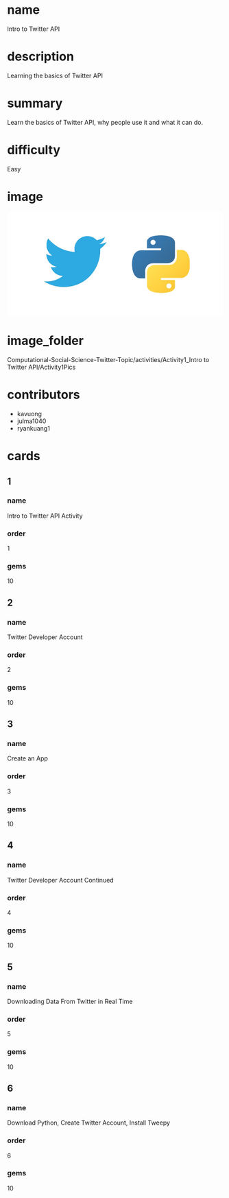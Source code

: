 # name

Intro to Twitter API


# description

Learning the basics of Twitter API


# summary

Learn the basics of Twitter API, why people use it and what it can do.



# difficulty

Easy



# image
<img src="Activity1Pics/intro_twitter_python.jpeg"/>


# image_folder

Computational-Social-Science-Twitter-Topic/activities/Activity1_Intro to Twitter API/Activity1Pics
 
# contributors
* kavuong
* julma1040
* ryankuang1

# cards



## 1



### name

Intro to Twitter API Activity



### order

1



### gems

10



## 2



### name

Twitter Developer Account 



### order

2



### gems

10

## 3



### name

Create an App 



### order

3



### gems

10



## 4



### name

Twitter Developer Account Continued



### order

4



### gems

10

## 5



### name

Downloading Data From Twitter in Real Time



### order

5



### gems

10



## 6



### name

Download Python, Create Twitter Account, Install Tweepy



### order

6



### gems

10
